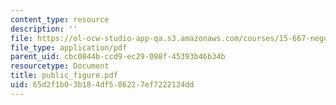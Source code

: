 ```yaml
---
content_type: resource
description: ''
file: https://ol-ocw-studio-app-qa.s3.amazonaws.com/courses/15-667-negotiation-and-conflict-management-spring-2001/65d2f1b03b184df586227ef7222124dd_public_figure.pdf
file_type: application/pdf
parent_uid: cbc0844b-ccd9-ec29-098f-45393b46b34b
resourcetype: Document
title: public_figure.pdf
uid: 65d2f1b0-3b18-4df5-8622-7ef7222124dd
---
```

